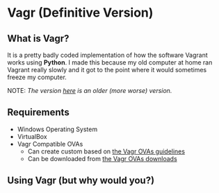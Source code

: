 # Vagr (Definitive Version)
## What is Vagr?
It is a pretty badly coded implementation of how the software Vagrant works using **Python**. I made this because my old computer at home ran Vagrant really slowly and it got to the point where it would sometimes freeze my computer. 

NOTE: *The version [here](https://github.com/aaronlam1004/vagr) is an older (more worse) version.*
## Requirements
- Windows Operating System
- VirtualBox
- Vagr Compatible OVAs
    -  Can create custom based on [the Vagr OVAs guidelines](https://github.com/aaronlam1004/vagr/blob/master/ovas/vagr_ovas_notes.txt)
    -  Can be downloaded from [the Vagr OVAs downloads](https://mega.nz/#F!fslWECaS!ff9DvPb9DRk7nIcA85ZNLQ)
## Using Vagr (but why would you?)
